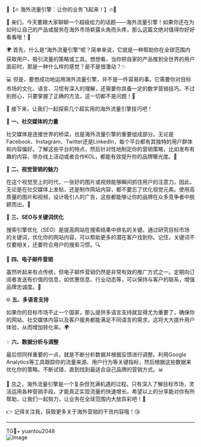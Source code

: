 🌟【🔥 海外流量引擎：让你的业务飞起来！】🔥🌟

🚀 亲们，今天要跟大家聊聊一个超级给力的话题——海外流量引擎！如果你还在为如何让自己的产品或服务在海外市场崭露头角而头疼，那么这篇文绝对值得你好好看看哦！🎯

🌍 首先，什么是“海外流量引擎”呢？简单来说，它就是一种帮助你在全球范围内获取用户、吸引流量的策略或工具。想想看，当你把自家的产品推到全世界的用户面前时，那是一种什么样的感觉？是不是很激动？✨

💻 但是，要想成功地运用海外流量引擎，并不是一件容易的事。它需要你对目标市场的文化、语言、习惯有深入的理解，还需要你具备一定的数字营销技巧。不过别担心，只要掌握了正确的方法，这一切都不是问题！💪

🌈 接下来，让我们一起探索几个超实用的海外流量引擎技巧吧！

🎉 **一、社交媒体的力量**

社交媒体是连接世界的桥梁，也是海外流量引擎的重要组成部分。无论是Facebook、Instagram、Twitter还是LinkedIn，每个平台都有其独特的用户群体和内容偏好。了解这些平台的特点，然后针对性地制定你的营销策略，比如发布有趣的内容、举办线上活动或者合作KOL，都能有效提升你的品牌曝光度。🎈

📸 **二、视觉营销的魅力**

在这个视觉至上的时代，一张好的图片或视频能够瞬间抓住用户的注意力。因此，无论是在社交媒体上发帖，还是制作网站内容，都不要忘了优化视觉元素。使用高质量的图片和视频，设计吸引人的广告，这些都能够让你的品牌在众多竞争者中脱颖而出。🌟

📝 **三、SEO与关键词优化**

搜索引擎优化（SEO）是提高网站在搜索结果中排名的关键。通过研究目标市场的关键词，优化你的网站内容，可以帮助更多的潜在客户找到你。记住，关键词不仅要相关，还要符合用户的搜索习惯。🔍

💼 **四、电子邮件营销**

虽然听起来有点传统，但电子邮件营销仍然是非常有效的推广方式之一。定期向订阅者发送有价值的信息，如优惠信息、行业动态等，可以保持与客户的联系，增强品牌忠诚度。💌

🌐 **五、多语言支持**

如果你的目标市场不止一个国家，那么提供多语言支持就显得尤为重要了。确保你的网站、社交媒体内容以及客户服务都能满足不同语言的需求，这将大大提升用户体验，从而增加转化率。🌍

💡 **六、数据分析与调整**

最后但同样重要的一点，就是不断分析数据并根据反馈进行调整。利用Google Analytics等工具跟踪你的流量来源、用户行为等关键指标，然后根据这些数据来优化你的策略。不断试错，直到找到最适合自己品牌的营销方式。📊

🚀 总之，海外流量引擎是一个复杂但充满机遇的过程。只有深入了解目标市场，灵活运用各种营销手段，才能真正实现流量的快速增长。希望以上的分享能对你有所帮助，让我们一起努力，让业务在全球范围内大放异彩吧！🎉

👉 记得关注我，获取更多关于海外营销的干货内容哦！😘

---

TG💪+ yuantou2048  
![Image](https://github.com/user-attachments/assets/42a5a4a5-fea9-4a1d-8aa0-73e57e430cca)